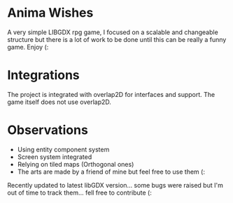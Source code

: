 # Anima Wishes
A very simple LIBGDX rpg game, I focused on a scalable and changeable structure but there is a lot of work to be done until this can be really a funny game. Enjoy (:

# Integrations
The project is integrated with overlap2D for interfaces and support. The game itself does not use overlap2D.

# Observations
* Using entity component system
* Screen system integrated
* Relying on tiled maps (Orthogonal ones)
* The arts are made by a friend of mine but feel free to use them (:

Recently updated to latest libGDX version... some bugs were raised but I'm out of time to track them... fell free to contribute (:

